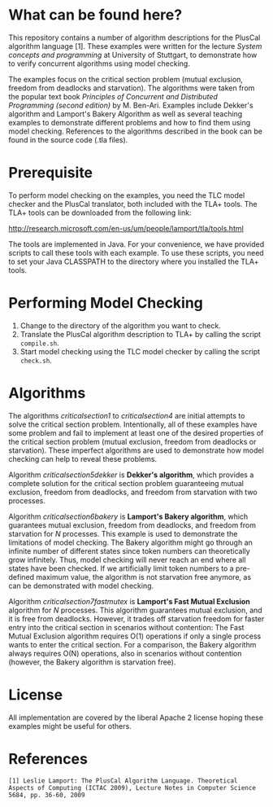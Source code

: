 # What can be found here?

This repository contains a number of algorithm descriptions for the PlusCal algorithm language [1]. These examples were written for the lecture _System concepts and programming_ at University of Stuttgart, to demonstrate how to verify concurrent algorithms using model checking. 

The examples focus on the critical section problem (mutual exclusion, freedom from deadlocks and starvation). The algorithms were taken from the popular text book _Principles of Concurrent and Distributed Programming (second edition)_ by M. Ben-Ari. Examples include Dekker's algorithm and Lamport's Bakery Algorithm as well as several teaching examples to demonstrate different problems and how to find them using model checking. References to the algorithms described in the book can be found in the source code (.tla files).

# Prerequisite

To perform model checking on the examples, you need the TLC model checker and the PlusCal translator, both included with the TLA+ tools. The TLA+ tools can be downloaded from the following link:

http://research.microsoft.com/en-us/um/people/lamport/tla/tools.html

The tools are implemented in Java. For your convenience, we have provided scripts to call these tools with each example. To use these scripts, you need to set your Java CLASSPATH to the directory where you installed the TLA+ tools.

# Performing Model Checking

1. Change to the directory of the algorithm you want to check.
2. Translate the PlusCal algorithm description to TLA+ by calling the script ```compile.sh```.
3. Start model checking using the TLC model checker by calling the script ```check.sh```.

# Algorithms

The algorithms _criticalsection1_ to _criticalsection4_ are initial attempts to solve the critical section problem. Intentionally, all of these examples have some problem and fail to implement at least one of the desired properties of the critical section problem (mutual exclusion, freedom from deadlocks or starvation). These imperfect algorithms are used to demonstrate how model checking can help to reveal these problems.

Algorithm _criticalsection5dekker_ is **Dekker's algorithm**, which provides a complete solution for the critical section problem guaranteeing mutual exclusion, freedom from deadlocks, and freedom from starvation with two processes.

Algorithm _criticalsection6bakery_ is **Lamport's Bakery algorithm**, which guarantees mutual exclusion, freedom from deadlocks, and freedom from starvation for _N_ processes. This example is used to demonstrate the limitations of model checking. The Bakery algorithm might go through an infinite number of different states since token numbers can theoretically grow infinitely. Thus, model checking will never reach an end where all states have been checked. If we artificially limit token numbers to a pre-defined maximum value, the algorithm is not starvation free anymore, as can be demonstrated with model checking. 

Algorithm _criticalsection7fastmutex_ is **Lamport's Fast Mutual Exclusion** algorithm for _N_ processes. This algorithm guarantees mutual exclusion, and it is free from deadlocks. However, it trades off starvation freedom for faster entry into the critical section in scenarios without contention: The Fast Mutual Exclusion algorithm requires O(1) operations if only a single process wants to enter the critical section. For a comparison, the Bakery algorithm always requires O(N) operations, also in scenarios without contention (however, the Bakery algorithm is starvation free). 

# License

All implementation are covered by the liberal Apache 2 license hoping these examples might be useful for others.

# References

    [1] Leslie Lamport: The PlusCal Algorithm Language. Theoretical Aspects of Computing (ICTAC 2009), Lecture Notes in Computer Science 5684, pp. 36-60, 2009

